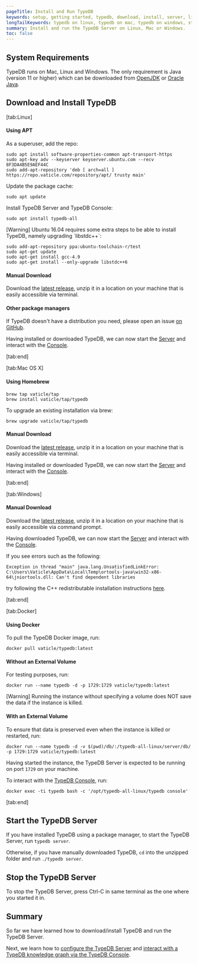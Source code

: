 ```yaml
---
pageTitle: Install and Run TypeDB
keywords: setup, getting started, typedb, download, install, server, linux, mac, windows, docker
longTailKeywords: typedb on linux, typedb on mac, typedb on windows, start typedb server
summary: Install and run the TypeDB Server on Linux, Mac or Windows.
toc: false
---
```


## System Requirements
TypeDB runs on Mac, Linux and Windows. The only requirement is Java (version 11 or higher) which can be downloaded from [OpenJDK](http://openjdk.java.net/install/) or [Oracle Java](https://www.oracle.com/java/technologies/javase-jdk15-downloads.html).

## Download and Install TypeDB

<div class="tabs light">
[tab:Linux]

#### Using APT

As a superuser, add the repo:
```
sudo apt install software-properties-common apt-transport-https
sudo apt-key adv --keyserver keyserver.ubuntu.com --recv 8F3DA4B5E9AEF44C
sudo add-apt-repository 'deb [ arch=all ] https://repo.vaticle.com/repository/apt/ trusty main'
```

Update the package cache:
```
sudo apt update
```

Install TypeDB Server and TypeDB Console:
```
sudo apt install typedb-all
```

<div class="note">
[Warning]
Ubuntu 16.04 requires some extra steps to be able to install TypeDB, namely upgrading `libstdc++`:

```
sudo add-apt-repository ppa:ubuntu-toolchain-r/test
sudo apt-get update
sudo apt-get install gcc-4.9
sudo apt-get install --only-upgrade libstdc++6
```
</div>

#### Manual Download

Download the [latest release](https://github.com/vaticle/typedb/releases), unzip it in a location on your machine that is easily accessible via terminal.

#### Other package managers

If TypeDB doesn't have a distribution you need, please open an issue [on GitHub](https://github.com/vaticle/typedb/issues).


Having installed or downloaded TypeDB, we can now start the [Server](#start-the-typedb-server) and interact with the [Console](../02-console/01-console.md).

[tab:end]

[tab:Mac OS X]

#### Using Homebrew
```
brew tap vaticle/tap
brew install vaticle/tap/typedb
```

To upgrade an existing installation via brew:
```
brew upgrade vaticle/tap/typedb
```

#### Manual Download
Download the [latest release](https://github.com/vaticle/typedb/releases), unzip it in a location on your machine that is easily accessible via terminal.

Having installed or downloaded TypeDB, we can now start the [Server](#start-the-typedb-server) and interact with the [Console](../02-console/01-console.md).

[tab:end]

[tab:Windows]

#### Manual Download
Download the [latest release](https://github.com/vaticle/typedb/releases), unzip it in a location on your machine that is easily accessible via command prompt.

Having downloaded TypeDB, we can now start the [Server](#start-the-typedb-server) and interact with the [Console](../02-console/01-console.md).

If you see errors such as the following:
```
Exception in thread "main" java.lang.UnsatisfiedLinkError: 
C:\Users\Vaticle\AppData\Local\Temp\ortools-java\win32-x86-64\jniortools.dll: Can't find dependent libraries
```
try following the C++ redistributable installation instructions [here](https://developers.google.com/optimization/install/python/windows#microsoft-visual-c-redistributable).

[tab:end]


[tab:Docker]

#### Using Docker

To pull the TypeDB Docker image, run:

```
docker pull vaticle/typedb:latest
```

#### Without an External Volume

For testing purposes, run:
```
docker run --name typedb -d -p 1729:1729 vaticle/typedb:latest
```

<div class="note">
[Warning]
Running the instance without specifying a volume does NOT save the data if the instance is killed.
</div>

#### With an External Volume

To ensure that data is preserved even when the instance is killed or restarted, run:

```
docker run --name typedb -d -v $(pwd)/db/:/typedb-all-linux/server/db/ -p 1729:1729 vaticle/typedb:latest
```

Having started the instance, the TypeDB Server is expected to be running on port `1729` on your machine.

To interact with the [TypeDB Console](../02-console/01-console.md), run:

```
docker exec -ti typedb bash -c '/opt/typedb-all-linux/typedb console'
```
[tab:end]
</div>

## Start the TypeDB Server
If you have installed TypeDB using a package manager, to start the TypeDB Server, run `typedb server`.

Otherwise, if you have manually downloaded TypeDB, `cd` into the unzipped folder and run `./typedb server`.

## Stop the TypeDB Server
To stop the TypeDB Server, press Ctrl-C in same terminal as the one where you started it in.


## Summary
So far we have learned how to download/install TypeDB and run the TypeDB Server.

Next, we learn how to [configure the TypeDB Server](../01-running-typedb/03-configuration.md) and [interact with a TypeDB knowledge graph via the TypeDB Console](../02-console/01-console.md).

